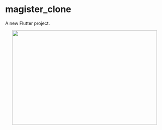 # magister_clone

A new Flutter project.

<p align="center">
  <img width="460" height="300" src="assets/gif/magisterclone.gif">
  </p>
